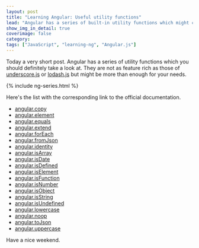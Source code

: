 ```yaml
---
layout: post
title: "Learning Angular: Useful utility functions"
lead: "Angular has a series of built-in utility functions which might come in handy during development"
show_img_in_detail: true
coverimage: false
category:
tags: ["JavaScript", "learning-ng", "Angular.js"]
---
```


Today a very short post. Angular has a series of utility functions which you should definitely take a look at. They are not as feature rich as those of [underscore.js](http://underscorejs.org/) or [lodash.js](https://lodash.com/) but might be more than enough for your needs.

{% include ng-series.html %}

Here's the list with the corresponding link to the official documentation.

- [angular.copy](http://docs.angularjs.org/api/angular.copy)
- [angular.element](http://docs.angularjs.org/api/angular.element)
- [angular.equals](http://docs.angularjs.org/api/angular.equals)
- [angular.extend](http://docs.angularjs.org/api/angular.extend)
- [angular.forEach](http://docs.angularjs.org/api/angular.forEach)
- [angular.fromJson](http://docs.angularjs.org/api/angular.fromJson)
- [angular.identity](http://docs.angularjs.org/api/angular.identity)
- [angular.isArray](http://docs.angularjs.org/api/angular.isArray)
- [angular.isDate](http://docs.angularjs.org/api/angular.isDate)
- [angular.isDefined](http://docs.angularjs.org/api/angular.isDefined)
- [angular.isElement](http://docs.angularjs.org/api/angular.isElement)
- [angular.isFunction](http://docs.angularjs.org/api/angular.isFunction)
- [angular.isNumber](http://docs.angularjs.org/api/angular.isNumber)
- [angular.isObject](http://docs.angularjs.org/api/angular.isObject)
- [angular.isString](http://docs.angularjs.org/api/angular.isString)
- [angular.isUndefined](http://docs.angularjs.org/api/angular.isUndefined)
- [angular.lowercase](http://docs.angularjs.org/api/angular.lowercase)
- [angular.noop](http://docs.angularjs.org/api/angular.noop)
- [angular.toJson](http://docs.angularjs.org/api/angular.toJson)
- [angular.uppercase](http://docs.angularjs.org/api/angular.uppercase)

Have a nice weekend.
